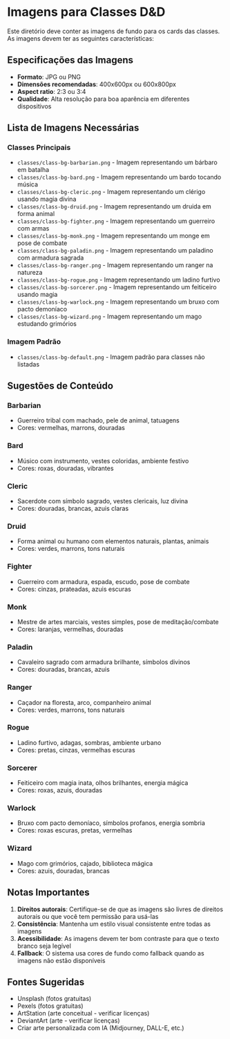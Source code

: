 # Imagens para Classes D&D

Este diretório deve conter as imagens de fundo para os cards das classes. As imagens devem ter as seguintes características:

## Especificações das Imagens

- **Formato**: JPG ou PNG
- **Dimensões recomendadas**: 400x600px ou 600x800px
- **Aspect ratio**: 2:3 ou 3:4
- **Qualidade**: Alta resolução para boa aparência em diferentes dispositivos

## Lista de Imagens Necessárias

### Classes Principais
- `classes/class-bg-barbarian.png` - Imagem representando um bárbaro em batalha
- `classes/class-bg-bard.png` - Imagem representando um bardo tocando música
- `classes/class-bg-cleric.png` - Imagem representando um clérigo usando magia divina
- `classes/class-bg-druid.png` - Imagem representando um druida em forma animal
- `classes/class-bg-fighter.png` - Imagem representando um guerreiro com armas
- `classes/class-bg-monk.png` - Imagem representando um monge em pose de combate
- `classes/class-bg-paladin.png` - Imagem representando um paladino com armadura sagrada
- `classes/class-bg-ranger.png` - Imagem representando um ranger na natureza
- `classes/class-bg-rogue.png` - Imagem representando um ladino furtivo
- `classes/class-bg-sorcerer.png` - Imagem representando um feiticeiro usando magia
- `classes/class-bg-warlock.png` - Imagem representando um bruxo com pacto demoníaco
- `classes/class-bg-wizard.png` - Imagem representando um mago estudando grimórios

### Imagem Padrão
- `classes/class-bg-default.png` - Imagem padrão para classes não listadas

## Sugestões de Conteúdo

### Barbarian
- Guerreiro tribal com machado, pele de animal, tatuagens
- Cores: vermelhas, marrons, douradas

### Bard
- Músico com instrumento, vestes coloridas, ambiente festivo
- Cores: roxas, douradas, vibrantes

### Cleric
- Sacerdote com símbolo sagrado, vestes clericais, luz divina
- Cores: douradas, brancas, azuis claras

### Druid
- Forma animal ou humano com elementos naturais, plantas, animais
- Cores: verdes, marrons, tons naturais

### Fighter
- Guerreiro com armadura, espada, escudo, pose de combate
- Cores: cinzas, prateadas, azuis escuras

### Monk
- Mestre de artes marciais, vestes simples, pose de meditação/combate
- Cores: laranjas, vermelhas, douradas

### Paladin
- Cavaleiro sagrado com armadura brilhante, símbolos divinos
- Cores: douradas, brancas, azuis

### Ranger
- Caçador na floresta, arco, companheiro animal
- Cores: verdes, marrons, tons naturais

### Rogue
- Ladino furtivo, adagas, sombras, ambiente urbano
- Cores: pretas, cinzas, vermelhas escuras

### Sorcerer
- Feiticeiro com magia inata, olhos brilhantes, energia mágica
- Cores: roxas, azuis, douradas

### Warlock
- Bruxo com pacto demoníaco, símbolos profanos, energia sombria
- Cores: roxas escuras, pretas, vermelhas

### Wizard
- Mago com grimórios, cajado, biblioteca mágica
- Cores: azuis, douradas, brancas

## Notas Importantes

1. **Direitos autorais**: Certifique-se de que as imagens são livres de direitos autorais ou que você tem permissão para usá-las
2. **Consistência**: Mantenha um estilo visual consistente entre todas as imagens
3. **Acessibilidade**: As imagens devem ter bom contraste para que o texto branco seja legível
4. **Fallback**: O sistema usa cores de fundo como fallback quando as imagens não estão disponíveis

## Fontes Sugeridas

- Unsplash (fotos gratuitas)
- Pexels (fotos gratuitas)
- ArtStation (arte conceitual - verificar licenças)
- DeviantArt (arte - verificar licenças)
- Criar arte personalizada com IA (Midjourney, DALL-E, etc.) 